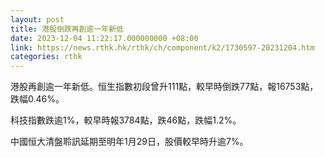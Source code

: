 ```yaml
---
layout: post
title: 港股倒跌再創逾一年新低
date: 2023-12-04 11:22:17.000000000 +08:00
link: https://news.rthk.hk/rthk/ch/component/k2/1730597-20231204.htm
categories: rthk
---
```


港股再創逾一年新低。恒生指數初段曾升111點，較早時倒跌77點，報16753點，跌幅0.46%。

科技指數跌逾1%，較早時報3784點，跌46點，跌幅1.2%。

中國恒大清盤聆訊延期至明年1月29日，股價較早時升逾7%。
